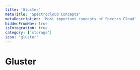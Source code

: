 ```yaml
---
title: 'Gluster'
metaTitle: 'Spectrocloud Concepts'
metaDescription: 'Most important concepts of Spectro Cloud'
hiddenFromNav: true
isIntegration: true
category: ['storage']
icon: 'gluster'
---
```


# Gluster
